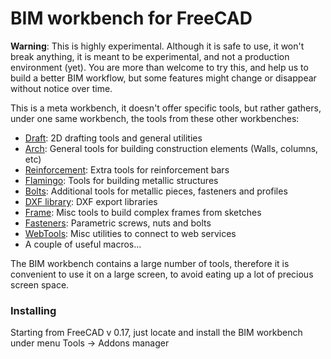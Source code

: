 # BIM workbench for FreeCAD

**Warning**: This is highly experimental. Although it is safe to use, it won't break anything, it is meant to be experimental, and not a production environment (yet). You are more than welcome to try this, and help us to build a better BIM workflow, but some features might change or disappear without notice over time.

This is a meta workbench, it doesn't offer specific tools, but rather gathers, under one same workbench, the tools from these other workbenches:

* [Draft](): 2D drafting tools and general utilities
* [Arch](): General tools for building construction elements (Walls, columns, etc)
* [Reinforcement](): Extra tools for reinforcement bars
* [Flamingo](): Tools for building metallic structures
* [Bolts](): Additional tools for metallic pieces, fasteners and profiles
* [DXF library](): DXF export libraries
* [Frame](): Misc tools to build complex frames from sketches
* [Fasteners](): Parametric screws, nuts and bolts
* [WebTools](): Misc utilities to connect to web services
* A couple of useful macros...

The BIM workbench contains a large number of tools, therefore it is convenient to use it on a large screen, to avoid eating up a lot of precious screen space.

### Installing

Starting from FreeCAD v 0.17, just locate and install the BIM workbench under menu Tools -> Addons manager
